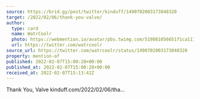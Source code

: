 ```yaml
---
source: https://brid.gy/post/twitter/kinduff/1490702003173048320
target: /2022/02/06/thank-you-valve/
author:
  type: card
  name: WatrCoolr
  photo: https://webmention.io/avatar/pbs.twimg.com/519861056651f1ca111a5043cb8d133b5b2c083ec47fca01091231a77972333c.png
  url: https://twitter.com/watrcoolr
source_url: https://twitter.com/watrcoolr/status/1490702003173048320
property: mention-of
published: 2022-02-07T15:00:28+00:00
published_at: 2022-02-07T15:00:28+00:00
received_at: 2022-02-07T15:13:42Z
---
```


Thank You, Valve kinduff.com/2022/02/06/tha…